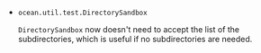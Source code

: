 * `ocean.util.test.DirectorySandbox`

  `DirectorySandbox` now doesn't need to accept the list of the subdirectories,
  which is useful if no subdirectories are needed.
